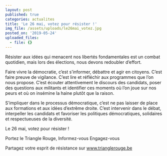 ```yaml
---
layout: post
published: true
categories: actualites
title: 'Le 26 mai, votez pour résister !'
img_file: /assets/uploads/le26mai_votez.jpg
posted_on: '2019-05-24'
uploaded_files:
  - file: {}
---
```

Résister aux idées qui menacent nos libertés fondamentales est un combat quotidien, mais lors des élections, nous devons redoubler d’effort.

Faire vivre la démocratie, c’est s’informer, débattre et agir en citoyens. C’est faire preuve de vigilance. C’est lire et réfléchir aux programmes que l’on nous propose. C’est écouter attentivement le discours des candidats, poser des questions aux militants et identifier ces moments où l’on joue sur nos peurs et où on insémine la haine plutôt que la raison.

S’impliquer dans le processus démocratique, c’est ne pas 
laisser de place aux formations et aux idées d’extrême droite. C’est intervenir dans le débat, interpeller les candidats et favoriser les politiques démocratiques, solidaires et respectueuses de la diversité.

Le 26 mai, votez pour résister !

Portez le Triangle Rouge, 
Informez-vous
Engagez-vous

Partagez votre esprit de résistance sur 
www.trianglerouge.be 

